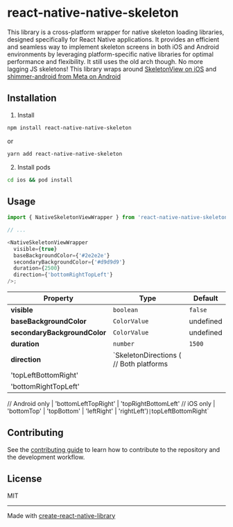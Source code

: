 # react-native-native-skeleton

This library is a cross-platform wrapper for native skeleton loading libraries, designed specifically for React Native applications. It provides an efficient and seamless way to implement skeleton screens in both iOS and Android environments by leveraging platform-specific native libraries for optimal performance and flexibility. It still uses the old arch though. No more lagging JS skeletons! This library wraps around [SkeletonView on iOS](https://github.com/Juanpe/SkeletonView) and [shimmer-android from Meta on Android](https://github.com/facebookarchive/shimmer-android?tab=readme-ov-file)

## Installation

1. Install

```sh
npm install react-native-native-skeleton
```

or

```sh
yarn add react-native-native-skeleton
```

2. Install pods

```sh
cd ios && pod install
```

## Usage

```js
import { NativeSkeletonViewWrapper } from 'react-native-native-skeleton';

// ...

<NativeSkeletonViewWrapper
  visible={true}
  baseBackgroundColor={'#2e2e2e'}
  secondaryBackgroundColor={'#d9d9d9'}
  duration={2500}
  direction={'bottomRightTopLeft'}
/>;
```

| Property                     | Type                                    | Default   |
| ---------------------------- | --------------------------------------- | --------- |
| **visible**                  | `boolean`                               | `false`   |
| **baseBackgroundColor**      | `ColorValue`                            | undefined |
| **secondaryBackgroundColor** | `ColorValue`                            | undefined |
| **duration**                 | `number`                                | `1500`    |
| **direction**                | `SkeletonDirections ( // Both platforms |
| 'topLeftBottomRight'         |
| 'bottomRightTopLeft'         |

// Android only
| 'bottomLeftTopRight'
| 'topRightBottomLeft'
// iOS only
| 'bottomTop'
| 'topBottom'
| 'leftRight'
| 'rightLeft')`|`topLeftBottomRight`

## Contributing

See the [contributing guide](CONTRIBUTING.md) to learn how to contribute to the repository and the development workflow.

## License

MIT

---

Made with [create-react-native-library](https://github.com/callstack/react-native-builder-bob)
